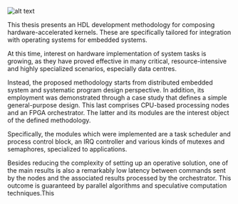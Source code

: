 
![alt text](https://github.com/ermannomillo/Phylog_OS_2_DHX/blob/main/images/logo_phylog_OS_IIDHX.jpg?raw=true)

This thesis presents an HDL development methodology for composing hardware-accelerated kernels. These are specifically tailored for integration with operating systems for embedded systems.

At this time, interest on hardware implementation of system tasks is growing, as they have proved effective in many critical, resource-intensive and highly specialized scenarios, especially data centres.

Instead, the proposed methodology starts from distributed embedded system and systematic program design perspective. In addition, its employment was demonstrated through a case study that defines a simple general-purpose design.
This last comprises CPU-based processing nodes and an FPGA orchestrator. The latter and its modules are the interest object of the defined methodology.

Specifically, the modules which were implemented are a task scheduler and process control block, an IRQ controller and various kinds of mutexes and semaphores, specialized to applications.

Besides reducing the complexity of setting up an operative solution, one of the main results is also a remarkably low latency between commands sent by the nodes and the associated results processed by the orchestrator. This outcome is guaranteed by parallel algorithms and speculative computation techniques.This 
